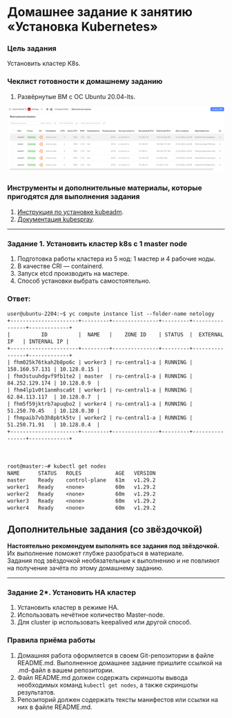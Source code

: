 # Домашнее задание к занятию «Установка Kubernetes»

### Цель задания

Установить кластер K8s.

### Чеклист готовности к домашнему заданию

1. Развёрнутые ВМ с ОС Ubuntu 20.04-lts.

![wm-yandex](https://github.com/michail-77/kuber-homeworks/blob/main/3.2/image/Снимок.PNG)

### Инструменты и дополнительные материалы, которые пригодятся для выполнения задания

1. [Инструкция по установке kubeadm](https://kubernetes.io/docs/setup/production-environment/tools/kubeadm/create-cluster-kubeadm/).
2. [Документация kubespray](https://kubespray.io/).

-----

### Задание 1. Установить кластер k8s с 1 master node

1. Подготовка работы кластера из 5 нод: 1 мастер и 4 рабочие ноды.
2. В качестве CRI — containerd.
3. Запуск etcd производить на мастере.
4. Способ установки выбрать самостоятельно.

### Ответ:   
```
user@ubuntu-2204:~$ yc compute instance list --folder-name netology
+----------------------+---------+---------------+---------+----------------+-------------+
|          ID          |  NAME   |    ZONE ID    | STATUS  |  EXTERNAL IP   | INTERNAL IP |
+----------------------+---------+---------------+---------+----------------+-------------+
| fhm025k76tkah2b8po6c | worker3 | ru-central1-a | RUNNING | 158.160.57.131 | 10.128.0.15 |
| fhm3stuuhdgvf9fb1te2 | master  | ru-central1-a | RUNNING | 84.252.129.174 | 10.128.0.9  |
| fhm4lp1v0t1anmhsca6t | worker1 | ru-central1-a | RUNNING | 62.84.113.117  | 10.128.0.7  |
| fhm5f59jktrb7apuqbo2 | worker4 | ru-central1-a | RUNNING | 51.250.70.45   | 10.128.0.30 |
| fhmpaib7vb3h8pbtk5tv | worker2 | ru-central1-a | RUNNING | 51.250.71.91   | 10.128.0.4  |
+----------------------+---------+---------------+---------+----------------+-------------+



root@master:~# kubectl get nodes
NAME      STATUS   ROLES           AGE   VERSION
master    Ready    control-plane   61m   v1.29.2
worker1   Ready    <none>          60m   v1.29.2
worker2   Ready    <none>          60m   v1.29.2
worker3   Ready    <none>          60m   v1.29.2
worker4   Ready    <none>          60m   v1.29.2

```

## Дополнительные задания (со звёздочкой)

**Настоятельно рекомендуем выполнять все задания под звёздочкой.** Их выполнение поможет глубже разобраться в материале.   
Задания под звёздочкой необязательные к выполнению и не повлияют на получение зачёта по этому домашнему заданию. 

------
### Задание 2*. Установить HA кластер

1. Установить кластер в режиме HA.
2. Использовать нечётное количество Master-node.
3. Для cluster ip использовать keepalived или другой способ.


### Правила приёма работы

1. Домашняя работа оформляется в своем Git-репозитории в файле README.md. Выполненное домашнее задание пришлите ссылкой на .md-файл в вашем репозитории.
2. Файл README.md должен содержать скриншоты вывода необходимых команд `kubectl get nodes`, а также скриншоты результатов.
3. Репозиторий должен содержать тексты манифестов или ссылки на них в файле README.md.
